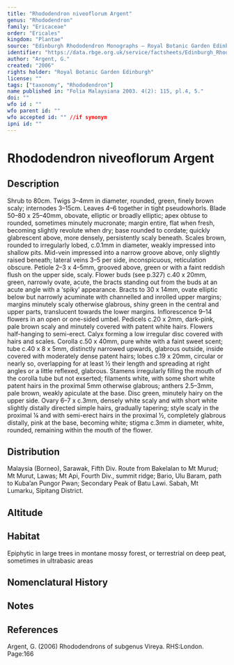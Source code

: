 ```yaml
---
title: "Rhododendron niveoflorum Argent"
genus: "Rhododendron"
family: "Ericaceae"
order: "Ericales"
kingdom: "Plantae"
source: "Edinburgh Rhododendron Monographs – Royal Botanic Garden Edinburgh"
identifier: "https://data.rbge.org.uk/service/factsheets/Edinburgh_Rhododendron_Monographs.xhtml"
author: "Argent, G."
created: "2006"
rights holder: "Royal Botanic Garden Edinburgh"
license: ""
tags: ["taxonomy", "Rhododendron"]
name published in: "Folia Malaysiana 2003. 4(2): 115, pl.4, 5."
doi: ""
wfo id : ""
wfo parent id: ""
wfo accepted id: "" //if synonym                      
ipni id: ""
---
```


                       

# Rhododendron niveoflorum Argent

## Description
Shrub to 80cm. Twigs 3–4mm in diameter, rounded, green, finely brown scaly; internodes 3–15cm. Leaves 4–6 together in tight pseudowhorls. Blade 50–80 x 25–40mm, obovate, elliptic or broadly elliptic; apex obtuse to rounded, sometimes minutely mucronate; margin entire, flat when fresh, becoming slightly revolute when dry; base rounded to cordate; quickly glabrescent above, more densely, persistently scaly beneath. Scales brown, rounded to irregularly lobed, c.0.1mm in diameter, weakly impressed into shallow pits. Mid-vein impressed into a narrow groove above, only slightly raised beneath; lateral veins 3–5 per side, inconspicuous, reticulation obscure. Petiole 2–3 x 4–5mm, grooved above, green or with a faint reddish flush on the upper side, scaly. Flower buds (see p.327) c.40 x 20mm, green, narrowly ovate, acute, the bracts standing out from the buds at an acute angle with a ‘spiky’ appearance. Bracts to 30 x 14mm, ovate elliptic below but narrowly acuminate with channelled and inrolled upper margins; margins minutely scaly otherwise glabrous, shiny green in the central and upper parts, translucent towards the lower margins. Inflorescence 9–14 flowers in an open or one-sided umbel. Pedicels c.20 x 2mm, dark-pink, pale brown scaly and minutely covered with patent white hairs. Flowers half-hanging to semi-erect. Calyx forming a low irregular disc covered with hairs and scales. Corolla c.50 x 40mm, pure white with a faint sweet scent; tube c.40 x 8 x 5mm, distinctly narrowed upwards, glabrous outside, inside covered with moderately dense patent hairs; lobes c.19 x 20mm, circular or nearly so, overlapping for at least ½ their length and spreading at right angles or a little reflexed, glabrous. Stamens irregularly filling the mouth of the corolla tube but not exserted; filaments white, with some short white patent hairs in the proximal 5mm other­wise glabrous; anthers 2.5–3mm, pale brown, weakly apiculate at the base. Disc green, minutely hairy on the upper side. Ovary 6–7 x c.3mm, densely white scaly and with short white slightly distally directed simple hairs, gradually tapering; style scaly in the proximal ¼ and with semi-erect hairs in the proximal ½, completely glabrous distally, pink at the base, becoming white; stigma c.3mm in diameter, white, rounded, remaining within the mouth of the flower.

## Distribution
Malaysia (Borneo), Sarawak, Fifth Div. Route from Bakelalan to Mt Murud; Mt Murut, Lawas; Mt Api, Fourth Div., summit ridge; Bario, Ulu Baram, path to Kuba’an Pungor Pwan; Secondary Peak of Batu Lawi. Sabah, Mt Lumarku, Sipitang District.

## Altitude


## Habitat
Epiphytic in large trees in montane mossy forest, or terrestrial on deep peat, sometimes in ultrabasic areas

## Nomenclatural History

                       
## Notes


## References

Argent, G. (2006) Rhododendrons of subgenus Vireya. RHS:London. Page:166
